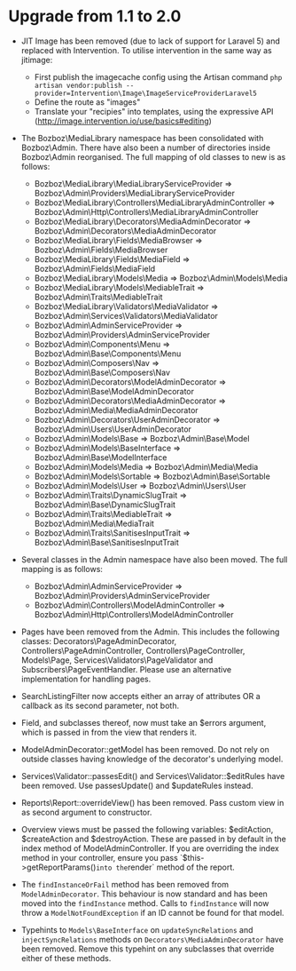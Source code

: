 # Upgrade from 1.1 to 2.0

- JIT Image has been removed (due to lack of support for Laravel 5) and replaced
  with Intervention. To utilise intervention in the same way as jitimage:
	- First publish the imagecache config using the Artisan command `php artisan vendor:publish --provider=Intervention\Image\ImageServiceProviderLaravel5`
	- Define the route as "images"
	- Translate your "recipies" into templates, using the expressive API
	  (http://image.intervention.io/use/basics#editing)

- The Bozboz\MediaLibrary namespace has been consolidated with Bozboz\Admin.
  There have also been a number of directories inside Bozboz\Admin reorganised.
  The full mapping of old classes to new is as follows:
	- Bozboz\MediaLibrary\MediaLibraryServiceProvider => Bozboz\Admin\Providers\MediaLibraryServiceProvider
	- Bozboz\MediaLibrary\Controllers\MediaLibraryAdminController => Bozboz\Admin\Http\Controllers\MediaLibraryAdminController
	- Bozboz\MediaLibrary\Decorators\MediaAdminDecorator => Bozboz\Admin\Decorators\MediaAdminDecorator
	- Bozboz\MediaLibrary\Fields\MediaBrowser => Bozboz\Admin\Fields\MediaBrowser
	- Bozboz\MediaLibrary\Fields\MediaField => Bozboz\Admin\Fields\MediaField
	- Bozboz\MediaLibrary\Models\Media => Bozboz\Admin\Models\Media
	- Bozboz\MediaLibrary\Models\MediableTrait => Bozboz\Admin\Traits\MediableTrait
	- Bozboz\MediaLibrary\Validators\MediaValidator => Bozboz\Admin\Services\Validators\MediaValidator
    - Bozboz\Admin\AdminServiceProvider => Bozboz\Admin\Providers\AdminServiceProvider
    - Bozboz\Admin\Components\Menu => Bozboz\Admin\Base\Components\Menu
    - Bozboz\Admin\Composers\Nav => Bozboz\Admin\Base\Composers\Nav
    - Bozboz\Admin\Decorators\ModelAdminDecorator => Bozboz\Admin\Base\ModelAdminDecorator
    - Bozboz\Admin\Decorators\MediaAdminDecorator => Bozboz\Admin\Media\MediaAdminDecorator
    - Bozboz\Admin\Decorators\UserAdminDecorator => Bozboz\Admin\Users\UserAdminDecorator
    - Bozboz\Admin\Models\Base => Bozboz\Admin\Base\Model
    - Bozboz\Admin\Models\BaseInterface => Bozboz\Admin\Base\ModelInterface
    - Bozboz\Admin\Models\Media => Bozboz\Admin\Media\Media
    - Bozboz\Admin\Models\Sortable => Bozboz\Admin\Base\Sortable
    - Bozboz\Admin\Models\User => Bozboz\Admin\Users\User
    - Bozboz\Admin\Traits\DynamicSlugTrait => Bozboz\Admin\Base\DynamicSlugTrait
    - Bozboz\Admin\Traits\MediableTrait => Bozboz\Admin\Media\MediaTrait
    - Bozboz\Admin\Traits\SanitisesInputTrait => Bozboz\Admin\Base\SanitisesInputTrait

- Several classes in the Admin namespace have also been moved. The full mapping is as follows:
	- Bozboz\Admin\AdminServiceProvider => Bozboz\Admin\Providers\AdminServiceProvider
	- Bozboz\Admin\Controllers\ModelAdminController => Bozboz\Admin\Http\Controllers\ModelAdminController

- Pages have been removed from the Admin. This includes the following classes:
  Decorators\PageAdminDecorator, Controllers\PageAdminController,
  Controllers\PageController, Models\Page, Services\Validators\PageValidator and
  Subscribers\PageEventHandler. Please use an alternative implementation for
  handling pages.

- SearchListingFilter now accepts either an array of attributes OR a callback as
  its second parameter, not both.

- Field, and subclasses thereof, now must take an $errors argument, which is
  passed in from the view that renders it.

- ModelAdminDecorator::getModel has been removed. Do not rely on outside classes
  having knowledge of the decorator's underlying model.

- Services\Validator::passesEdit() and Services\Validator::$editRules have been
  removed. Use passesUpdate() and $updateRules instead.

- Reports\Report::overrideView() has been removed. Pass custom view in as second
  argument to constructor.

- Overview views must be passed the following variables: $editAction,
  $createAction and $destroyAction. These are passed in by default in the index
  method of ModelAdminController. If you are overriding the index method in your
  controller, ensure you pass `$this->getReportParams()` into the `render`
  method of the report.

- The `findInstanceOrFail` method has been removed from `ModelAdminDecorator`.
  This behaviour is now standard and has been moved into the `findInstance`
  method. Calls to `findInstance` will now throw a `ModelNotFoundException` if
  an ID cannot be found for that model.

- Typehints to `Models\BaseInterface` on `updateSyncRelations` and
  `injectSyncRelations` methods on `Decorators\MediaAdminDecorator` have been
  removed. Remove this typehint on any subclasses that override either of these
  methods.
